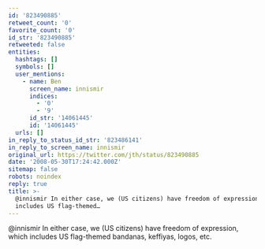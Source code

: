 ```yaml
---
id: '823490885'
retweet_count: '0'
favorite_count: '0'
id_str: '823490885'
retweeted: false
entities:
  hashtags: []
  symbols: []
  user_mentions:
    - name: Ben
      screen_name: innismir
      indices:
        - '0'
        - '9'
      id_str: '14061445'
      id: '14061445'
  urls: []
in_reply_to_status_id_str: '823486141'
in_reply_to_screen_name: innismir
original_url: https://twitter.com/jth/status/823490885
date: '2008-05-30T17:24:42.000Z'
sitemap: false
robots: noindex
reply: true
title: >-
  @innismir In either case, we (US citizens) have freedom of expression, which
  includes US flag-themed…
---
```


@innismir In either case, we (US citizens) have freedom of expression, which includes US flag-themed bandanas, keffiyas, logos, etc.